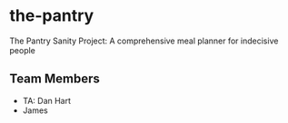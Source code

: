 # the-pantry
The Pantry Sanity Project: A comprehensive meal planner for indecisive people

## Team Members
- TA: Dan Hart
- James
